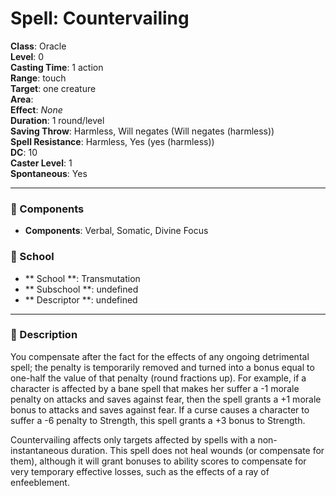 
# Spell: Countervailing
**Class**: Oracle  
**Level**: 0  
**Casting Time**: 1 action  
**Range**: touch  
**Target**: one creature  
**Area**:   
**Effect**: _None_  
**Duration**: 1 round/level  
**Saving Throw**: Harmless, Will negates (Will negates (harmless))  
**Spell Resistance**: Harmless, Yes (yes (harmless))  
**DC**: 10  
**Caster Level**: 1  
**Spontaneous**: Yes

---

### 🔮 Components
- **Components**: Verbal, Somatic, Divine Focus

### 🏫 School
- ** School **: Transmutation
- ** Subschool **: undefined
- ** Descriptor **: undefined
---

### 📜 Description
You compensate after the fact for the effects of any ongoing detrimental spell; the penalty is temporarily removed and turned into a bonus equal to one-half the value of that penalty (round fractions up). For example, if a character is affected by a bane spell that makes her suffer a -1 morale penalty on attacks and saves against fear, then the spell grants a +1 morale bonus to attacks and saves against fear. If a curse causes a character to suffer a -6 penalty to Strength, this spell grants a +3 bonus to Strength.

 Countervailing affects only targets affected by spells with a non-instantaneous duration. This spell does not heal wounds (or compensate for them), although it will grant bonuses to ability scores to compensate for very temporary effective losses, such as the effects of a ray of enfeeblement.
